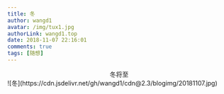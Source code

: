```yaml
---
title: 冬
author: wangd1
avatar: /img/tux1.jpg
authorLink: wangd1.top
date: 2018-11-07 22:16:01
comments: true
tags: [随想]
---
```


<center>冬将至</center>
<!--more-->
![冬](https://cdn.jsdelivr.net/gh/wangd1/cdn@2.3/blogimg/20181107.jpg)